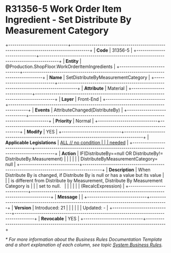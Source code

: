 ﻿---
erp.type: front-end-business-rule
erp.entity: Production.ShopFloor.WorkOrderItemIngredients
---

# R31356-5 Work Order Item Ingredient - Set Distribute By Measurement Category
+-----------------------------+---------------------------------------------------------------------------------------+
| **Code**                    | 31356-5                                                                               |
+-----------------------------+---------------------------------------------------------------------------------------+
| **Entity**                  | @Production.ShopFloor.WorkOrderItemIngredients                                                               |
+-----------------------------+---------------------------------------------------------------------------------------+
| **Name**                    | SetDistributeByMeasurementCategory                                                    |
+-----------------------------+---------------------------------------------------------------------------------------+
| **Attribute**               | Material                                                                              |
+-----------------------------+---------------------------------------------------------------------------------------+
| **Layer**                   | Front-End                                                                             |
+-----------------------------+---------------------------------------------------------------------------------------+
| **Events**                  | AttributeChanged(DistributeBy)                                                        |
+-----------------------------+---------------------------------------------------------------------------------------+
| **Priority**                | Normal                                                                                |
+-----------------------------+---------------------------------------------------------------------------------------+
| **Modify**                  | YES                                                                                   |
+-----------------------------+---------------------------------------------------------------------------------------+
| **Applicable Legislations** | [ALL // no condition                                                                  |
|                             | needed](https://confluence.erp.net/display/techdoc/Country+Specific+Functionality)    |
+-----------------------------+---------------------------------------------------------------------------------------+
| **Action**                  | IF(DistributeBy==null OR DistributeBy!= DistributeBy.Measurement)                     |
|                             |                                                                                       |
|                             | DistributeByMeasurementCategory= null                                                 |
+-----------------------------+---------------------------------------------------------------------------------------+
| **Description**             | When Distribute By is changed, if Distribute By is null or has a value but its value  |
|                             | is different from Distribute by Measurement, Distribute By Measurement Category is    |
|                             | set to null.                                                                          |
|                             |                                                                                       |
|                             | (RecalcExpression)                                                                    |
+-----------------------------+---------------------------------------------------------------------------------------+
| **Message**                 |                                                                                       |
+-----------------------------+---------------------------------------------------------------------------------------+
| **Version**                 | Introduced: 21                                                                        |
|                             |                                                                                       |
|                             | Updated: -                                                                            |
+-----------------------------+---------------------------------------------------------------------------------------+
| **Revocable**               | YES                                                                                   |
+-----------------------------+---------------------------------------------------------------------------------------+

*\* For more information about the Business Rules Documentation Template and a short explanation of each column, see
topic [System Business Rules](../templates/template-description-system-business-rules.md).*

  

  
